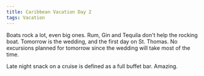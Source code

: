```yaml
---
title: Caribbean Vacation Day 2
tags: Vacation
---
```


Boats rock a lot, even big ones. Rum, Gin and Tequila don't help the rocking boat. Tomorrow is the wedding, and the first day on St. Thomas. No excursions planned for tomorrow since the wedding will take most of the time.

Late night snack on a cruise is defined as a full buffet bar. Amazing.

